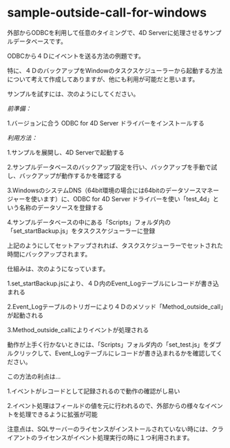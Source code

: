 # sample-outside-call-for-windows
外部からODBCを利用して任意のタイミングで、4D Serverに処理させるサンプルデータベースです。

ODBCから４Ｄにイベントを送る方法の例題です。

特に、４ＤのバックアップをWindowのタスクスケジューラーから起動する方法について考えて作成してありますが、他にも利用が可能だと思います。

サンプルを試すには、次のようにしてください。

*前準備：*

1.バージョンに合う ODBC for 4D Server ドライバーをインストールする

*利用方法：*

1.サンプルを展開し、4D Serverで起動する

2.サンプルデータベースのバックアップ設定を行い、バックアップを手動で試し、バックアップが動作するかを確認する

3.WindowsのシステムDNS（64bit環境の場合には64bitのデータソースマネージャーを使います）に、ODBC for 4D Server ドライバーを使い「test_4d」という名称のデータソースを登録する

4.サンプルデータベースの中にある「Scripts」フォルダ内の「set_startBackup.js」をタスクスケジューラーに登録

上記のようにしてセットアップされれば、タスクスケジューラーでセットされた時間にバックアップされます。

仕組みは、次のようになっています。

1.set_startBackup.jsにより、４Ｄ内のEvent_Logテーブルにレコードが書き込まれる

2.Event_Logテーブルのトリガーにより４Ｄのメソッド「Method_outside_call」が起動される

3.Method_outside_callによりイベントが処理される

動作が上手く行かないときには、「Scripts」フォルダ内の「set_test.js」をダブルクリックして、Event_Logテーブルにレコードが書き込まれるかを確認してください。

この方法の利点は…

1.イベントがレコードとして記録されるので動作の確認がし易い

2.イベント処理はフィールドの値を元に行われるので、外部からの様々なイベントを処理できるように拡張が可能

注意点は、SQLサーバーのライセンスがインストールされていない時には、クライアントのライセンスがイベント処理実行の時に１つ利用されます。
